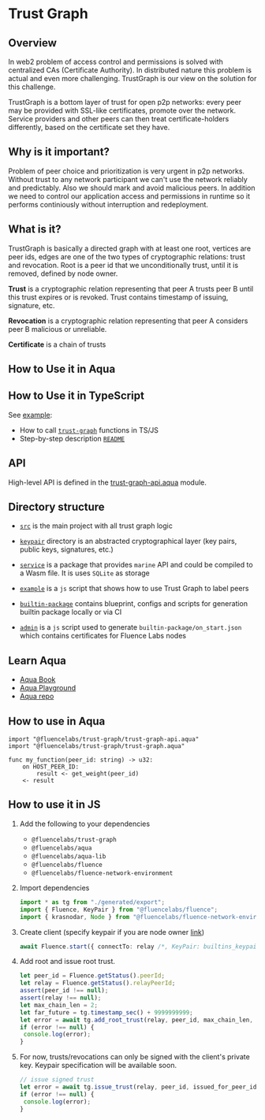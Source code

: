 # Trust Graph

## Overview
In web2 problem of access control and permissions is solved with centralized CAs (Certificate Authority). In distributed nature this problem is actual and even more challenging. TrustGraph is our view on the solution for this challenge.

TrustGraph is a bottom layer of trust for open p2p networks: every peer may be provided with SSL-like certificates, promote over the network. Service providers and other peers can then treat certificate-holders differently, based on the certificate set they have.

## Why is it important?

Problem of peer choice and prioritization is very urgent in p2p networks. Without trust to any network participant we can't use the network reliably and predictably. Also we should mark and avoid malicious peers. In addition we need to control our application access and permissions in runtime so it performs continiously without interruption and redeployment.

## What is it?

TrustGraph is basically a directed graph with at least one root, vertices are peer ids, edges are one of the two types of cryptographic relations: trust and revocation. Root is a peer id that we unconditionally trust, until it is removed, defined by node owner.

**Trust** is a cryptographic relation representing that peer A trusts peer B until this trust expires or is revoked. Trust contains timestamp of issuing, signature, etc.

**Revocation** is a cryptographic relation representing that peer A considers peer B malicious or unreliable.

**Certificate** is a chain of trusts

## How to Use it in Aqua


## How to Use it in TypeScript

See [example](./example):
- How to call [`trust-graph`](./example/index.ts) functions in TS/JS
- Step-by-step description [`README`](./example/README.md)

## API

High-level API is defined in the [trust-graph-api.aqua](./aqua/trust-graph-api.aqua) module.

## Directory structure

- [`src`](./src) is the main project with all trust graph logic

- [`keypair`](./keypair) directory is an abstracted cryptographical layer (key pairs, public keys, signatures, etc.)

- [`service`](./service) is a package that provides `marine` API and could be compiled to a Wasm file. It is uses `SQLite` as storage

- [`example`](./example) is a `js` script that shows how to use Trust Graph to label peers

- [`builtin-package`](./builtin-package) contains blueprint, configs and scripts for generation builtin package locally or via CI

- [`admin`](./admin) is a `js` script used to generate `builtin-package/on_start.json` which contains certificates for Fluence Labs nodes

## Learn Aqua

* [Aqua Book](https://fluence.dev/aqua-book/)
* [Aqua Playground](https://github.com/fluencelabs/aqua-playground)
* [Aqua repo](https://github.com/fluencelabs/aqua)

## How to use in Aqua

```
import "@fluencelabs/trust-graph/trust-graph-api.aqua"
import "@fluencelabs/trust-graph/trust-graph.aqua"

func my_function(peer_id: string) -> u32:
    on HOST_PEER_ID:
        result <- get_weight(peer_id)
    <- result
```

## How to use it in JS
1. Add the following to your dependencies
    - `@fluencelabs/trust-graph`
    - `@fluencelabs/aqua`
    - `@fluencelabs/aqua-lib`
    - `@fluencelabs/fluence`
    - `@fluencelabs/fluence-network-environment`

2. Import dependencies
   ```typescript
   import * as tg from "./generated/export";
   import { Fluence, KeyPair } from "@fluencelabs/fluence";
   import { krasnodar, Node } from "@fluencelabs/fluence-network-environment";
   ```
3. Create client (specify keypair if you are node owner
[link](https://github.com/fluencelabs/node-distro/blob/main/fluence/Config.default.toml#L9))

   ```typescript
   await Fluence.start({ connectTo: relay /*, KeyPair: builtins_keypair*/});
   ```
4. Add root and issue root trust.
   ```typescript
   let peer_id = Fluence.getStatus().peerId;
   let relay = Fluence.getStatus().relayPeerId;
   assert(peer_id !== null);
   assert(relay !== null);
   let max_chain_len = 2;
   let far_future = tg.timestamp_sec() + 9999999999;
   let error = await tg.add_root_trust(relay, peer_id, max_chain_len, far_future);
   if (error !== null) {
    console.log(error);
   }
   ```
5. For now, trusts/revocations can only be signed with the client's private key.
   Keypair specification will be available soon.
   ```typescript
   // issue signed trust
   let error = await tg.issue_trust(relay, peer_id, issued_for_peer_id, expires_at_sec);
   if (error !== null) {
    console.log(error);
   }
   ```
